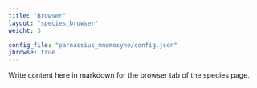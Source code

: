 ```yaml
---
title: "Browser"
layout: "species_browser"
weight: 3

config_file: "parnassius_mnemosyne/config.json"
jbrowse: true
---
```


Write content here in markdown for the browser tab of the species page.
